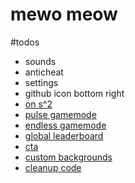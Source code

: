 # mewo meow


#todos
- sounds
- anticheat
- settings
- github icon bottom right
- <a href> on s^2
- pulse gamemode
- endless gamemode
- global leaderboard
- cta
- custom backgrounds
- cleanup code
